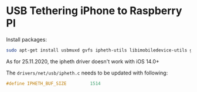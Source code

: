 # USB Tethering iPhone to Raspberry PI

Install packages:

```bash
sudo apt-get install usbmuxd gvfs ipheth-utils libimobiledevice-utils gvfs-backends gvfs-bin gvfs-fuse ifuse
```

As for 25.11.2020, the ipheth driver doesn't work with iOS 14.0+

The `drivers/net/usb/ipheth.c` needs to be updated with following:
```c
#define IPHETH_BUF_SIZE         1514
```